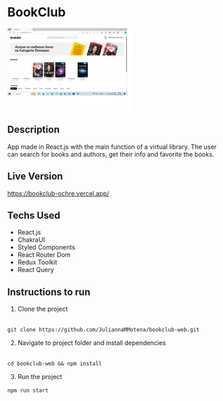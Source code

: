 # BookClub

<img src="https://github.com/JuliannaMMotena/bookclub-web/blob/main/public/preview.png" alt="BookClub Preview" height="186" width="283">

## Description

App made in React.js with the main function of a virtual library.
The user can search for books and authors, get their info and favorite the books.

## Live Version

<https://bookclub-ochre.vercel.app/>

## Techs Used

- React.js
- ChakraUI
- Styled Components
- React Router Dom
- Redux Toolkit
- React Query

## Instructions to run

1. Clone the project

```

git clone https://github.com/JuliannaMMotena/bookclub-web.git
```

2. Navigate to project folder and install dependencies

```

cd bookclub-web && npm install
```

3. Run the project

```
npm run start
```
